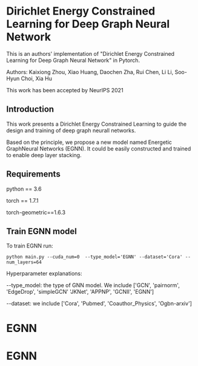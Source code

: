 # Dirichlet Energy Constrained Learning for Deep Graph Neural Network

This is an authors' implementation of "Dirichlet Energy Constrained Learning for Deep Graph Neural Network" in Pytorch.

Authors: Kaixiong Zhou, Xiao Huang, Daochen Zha, Rui Chen, Li Li, Soo-Hyun Choi, Xia Hu

This work has been accepted by NeurIPS 2021


## Introduction

This work presents a Dirichlet Energy Constrained Learning to guide the 
design and training of deep graph neurall networks.

Based on the principle, we propose a new model named  Energetic GraphNeural Networks (EGNN).
It could be easily constructed and trained to enable deep layer stacking. 


## Requirements

python == 3.6

torch == 1.7.1

torch-geometric==1.6.3

## Train EGNN model

To train EGNN run:
```
python main.py --cuda_num=0  --type_model='EGNN' --dataset='Cora' --num_layers=64
```
Hyperparameter explanations:


--type_model: the type of GNN model. We include ['GCN', 'pairnorm', 'EdgeDrop', 'simpleGCN'
'JKNet', 'APPNP', 'GCNII', 'EGNN']

--dataset: we include ['Cora', 'Pubmed', 'Coauthor_Physics', 'Ogbn-arxiv']




# EGNN
# EGNN
